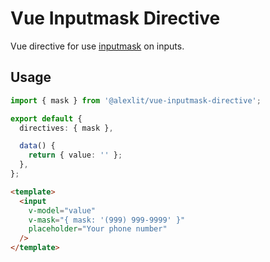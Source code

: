 # Vue Inputmask Directive

Vue directive for use [inputmask](https://github.com/RobinHerbots/Inputmask) on
inputs.

## Usage

```ts
import { mask } from '@alexlit/vue-inputmask-directive';

export default {
  directives: { mask },

  data() {
    return { value: '' };
  },
};
```

```html
<template>
  <input
    v-model="value"
    v-mask="{ mask: '(999) 999-9999' }"
    placeholder="Your phone number"
  />
</template>
```
